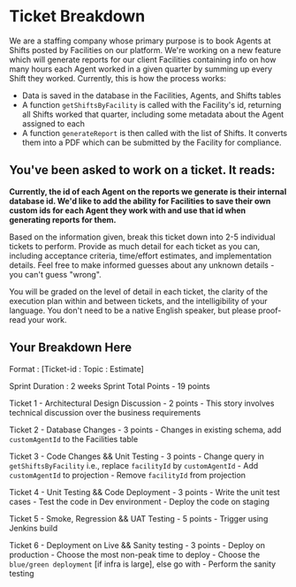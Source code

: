 # Ticket Breakdown
We are a staffing company whose primary purpose is to book Agents at Shifts posted by Facilities on our platform. We're working on a new feature which will generate reports for our client Facilities containing info on how many hours each Agent worked in a given quarter by summing up every Shift they worked. Currently, this is how the process works:

- Data is saved in the database in the Facilities, Agents, and Shifts tables
- A function `getShiftsByFacility` is called with the Facility's id, returning all Shifts worked that quarter, including some metadata about the Agent assigned to each
- A function `generateReport` is then called with the list of Shifts. It converts them into a PDF which can be submitted by the Facility for compliance.

## You've been asked to work on a ticket. It reads:

**Currently, the id of each Agent on the reports we generate is their internal database id. We'd like to add the ability for Facilities to save their own custom ids for each Agent they work with and use that id when generating reports for them.**


Based on the information given, break this ticket down into 2-5 individual tickets to perform. Provide as much detail for each ticket as you can, including acceptance criteria, time/effort estimates, and implementation details. Feel free to make informed guesses about any unknown details - you can't guess "wrong".


You will be graded on the level of detail in each ticket, the clarity of the execution plan within and between tickets, and the intelligibility of your language. You don't need to be a native English speaker, but please proof-read your work.

## Your Breakdown Here

Format : [Ticket-id : Topic : Estimate]

Sprint Duration : 2 weeks Sprint
Total Points - 19 points

Ticket 1 - Architectural Design Discussion - 2 points
    - This story involves technical discussion over the business requirements

Ticket 2 - Database Changes - 3 points
    - Changes in existing schema, add `customAgentId` to the Facilities table

Ticket 3 - Code Changes && Unit Testing - 3 points
    - Change query in `getShiftsByFacility` i.e., replace `facilityId` by `customAgentId`
    - Add `customAgentId` to projection
    - Remove `facilityId` from projection

Ticket 4 - Unit Testing && Code Deployment - 3 points
    - Write the unit test cases
    - Test the code in Dev environment
    - Deploy the code on staging

Ticket 5 - Smoke, Regression && UAT Testing - 5 points
    - Trigger using Jenkins build

Ticket 6 - Deployment on Live && Sanity testing - 3 points
    - Deploy on production
        - Choose the most non-peak time to deploy
        - Choose the `blue/green deployment` [if infra is large], else go with
    - Perform the sanity testing